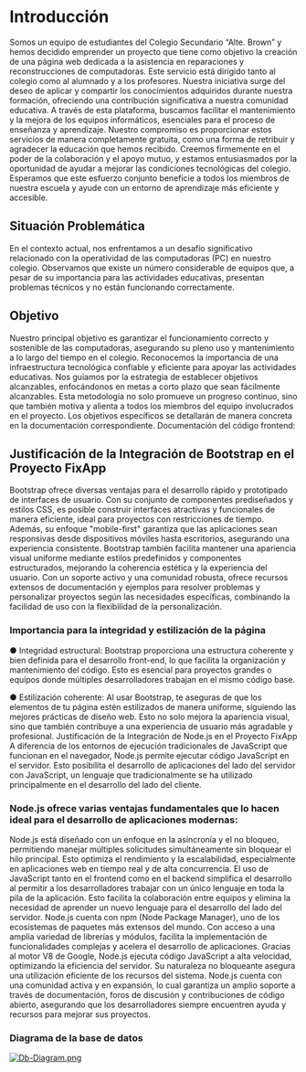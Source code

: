 # Introducción

Somos un equipo de estudiantes del Colegio Secundario “Alte. Brown” y hemos
decidido emprender un proyecto que tiene como objetivo la creación de una página
web dedicada a la asistencia en reparaciones y reconstrucciones de computadoras. Este
servicio está dirigido tanto al colegio como al alumnado y a los profesores.
Nuestra iniciativa surge del deseo de aplicar y compartir los conocimientos
adquiridos durante nuestra formación, ofreciendo una contribución significativa a
nuestra comunidad educativa. A través de esta plataforma, buscamos facilitar el
mantenimiento y la mejora de los equipos informáticos, esenciales para el proceso de
enseñanza y aprendizaje.
Nuestro compromiso es proporcionar estos servicios de manera completamente
gratuita, como una forma de retribuir y agradecer la educación que hemos recibido.
Creemos firmemente en el poder de la colaboración y el apoyo mutuo, y estamos
entusiasmados por la oportunidad de ayudar a mejorar las condiciones tecnológicas del
colegio.
Esperamos que este esfuerzo conjunto beneficie a todos los miembros de
nuestra escuela y ayude con un entorno de aprendizaje más eficiente y accesible.

## Situación Problemática
En el contexto actual, nos enfrentamos a un desafío significativo
relacionado con la operatividad de las computadoras (PC) en nuestro colegio.
Observamos que existe un número considerable de equipos que, a pesar de su
importancia para las actividades educativas, presentan problemas técnicos y no están
funcionando correctamente.

## Objetivo

Nuestro principal objetivo es garantizar el funcionamiento correcto y sostenible de las
computadoras, asegurando su pleno uso y mantenimiento a lo largo del tiempo en el
colegio. Reconocemos la importancia de una infraestructura tecnológica confiable y
eficiente para apoyar las actividades educativas.
Nos guiamos por la estrategia de establecer objetivos alcanzables, enfocándonos en
metas a corto plazo que sean fácilmente alcanzables. Esta metodología no solo
promueve un progreso continuo, sino que también motiva y alienta a todos los
miembros del equipo involucrados en el proyecto.
Los objetivos específicos se detallarán de manera concreta en la documentación
correspondiente.
Documentación del código frontend:



## Justificación de la Integración de Bootstrap en el Proyecto FixApp
Bootstrap ofrece diversas ventajas para el desarrollo rápido y prototipado de interfaces de usuario. Con su conjunto de componentes prediseñados y estilos CSS, es posible construir interfaces atractivas y funcionales de manera eficiente, ideal para proyectos con restricciones de tiempo. 
Además, su enfoque "mobile-first" garantiza que las aplicaciones sean responsivas desde dispositivos móviles hasta escritorios, asegurando una experiencia consistente. Bootstrap también facilita mantener una apariencia visual uniforme mediante estilos predefinidos y componentes estructurados, mejorando la coherencia estética y la experiencia del usuario. Con un soporte activo y una comunidad robusta, ofrece recursos extensos de documentación y ejemplos para resolver problemas y personalizar proyectos según las necesidades específicas, combinando la facilidad de uso con la flexibilidad de la personalización.

### Importancia para la integridad y estilización de la página
●	Integridad estructural: Bootstrap proporciona una estructura coherente y bien definida para el desarrollo front-end, lo que facilita la organización y mantenimiento del código. Esto es esencial para proyectos grandes o equipos donde múltiples desarrolladores trabajan en el mismo código base.

●	Estilización coherente: Al usar Bootstrap, te aseguras de que los elementos de tu página estén estilizados de manera uniforme, siguiendo las mejores prácticas de diseño web. Esto no solo mejora la apariencia visual, sino que también contribuye a una experiencia de usuario más agradable y profesional.
Justificación de la Integración de Node.js en el Proyecto FixApp
A diferencia de los entornos de ejecución tradicionales de JavaScript que funcionan en el navegador, Node.js permite ejecutar código JavaScript en el servidor. Esto posibilita el desarrollo de aplicaciones del lado del servidor con JavaScript, un lenguaje que tradicionalmente se ha utilizado principalmente en el desarrollo del lado del cliente.

### Node.js ofrece varias ventajas fundamentales que lo hacen ideal para el desarrollo de aplicaciones modernas:

Node.js está diseñado con un enfoque en la asincronía y el no bloqueo, permitiendo manejar múltiples solicitudes simultáneamente sin bloquear el hilo principal. Esto optimiza el rendimiento y la escalabilidad, especialmente en aplicaciones web en tiempo real y de alta concurrencia.
El uso de JavaScript tanto en el frontend como en el backend simplifica el desarrollo al permitir a los desarrolladores trabajar con un único lenguaje en toda la pila de la aplicación. Esto facilita la colaboración entre equipos y elimina la necesidad de aprender un nuevo lenguaje para el desarrollo del lado del servidor.
Node.js cuenta con npm (Node Package Manager), uno de los ecosistemas de paquetes más extensos del mundo. Con acceso a una amplia variedad de librerías y módulos, facilita la implementación de funcionalidades complejas y acelera el desarrollo de aplicaciones.
Gracias al motor V8 de Google, Node.js ejecuta código JavaScript a alta velocidad, optimizando la eficiencia del servidor. Su naturaleza no bloqueante asegura una utilización eficiente de los recursos del sistema.
Node.js cuenta con una comunidad activa y en expansión, lo cual garantiza un amplio soporte a través de documentación, foros de discusión y contribuciones de código abierto, asegurando que los desarrolladores siempre encuentren ayuda y recursos para mejorar sus proyectos.

### Diagrama de la base de datos
[![Db-Diagram.png](https://i.postimg.cc/VNTX5bWx/Db-Diagram.png)](https://postimg.cc/kVQ2pGZs)
